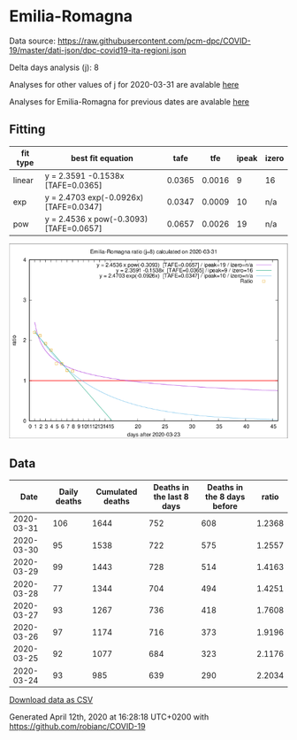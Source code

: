 # Emilia-Romagna

Data source: https://raw.githubusercontent.com/pcm-dpc/COVID-19/master/dati-json/dpc-covid19-ita-regioni.json

Delta days analysis (j): 8

Analyses for other values of j for 2020-03-31 are avalable [here](../README.md)

Analyses for Emilia-Romagna for previous dates are avalable [here](../../README.md)

## Fitting 
|fit type|best fit equation|tafe|tfe|ipeak|izero|
|-------|-----|--------|------|---|---|
|linear|y = 2.3591 -0.1538x  [TAFE=0.0365]|0.0365|0.0016|9|16|
|exp|y = 2.4703 exp(-0.0926x)  [TAFE=0.0347]|0.0347|0.0009|10|n/a|
|pow|y = 2.4536 x pow(-0.3093)  [TAFE=0.0657]|0.0657|0.0026|19|n/a|

![Plot](COVID-19_emilia-romagna_j8_2020-03-31.png)

## Data
|Date|Daily deaths|Cumulated deaths|Deaths in the last 8 days|Deaths in the 8 days before|ratio|
|----|----------|-----------|-------|--------------------|-----|
|2020-03-31|106|1644|752|608|1.2368|
|2020-03-30|95|1538|722|575|1.2557|
|2020-03-29|99|1443|728|514|1.4163|
|2020-03-28|77|1344|704|494|1.4251|
|2020-03-27|93|1267|736|418|1.7608|
|2020-03-26|97|1174|716|373|1.9196|
|2020-03-25|92|1077|684|323|2.1176|
|2020-03-24|93|985|639|290|2.2034|

[Download data as CSV](COVID-19_emilia-romagna_j8_2020-03-31.csv)

Generated April 12th, 2020 at 16:28:18 UTC+0200 with https://github.com/robianc/COVID-19
